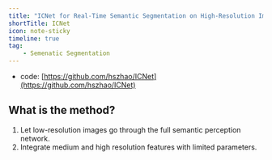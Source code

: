 ```yaml
---
title: "ICNet for Real-Time Semantic Segmentation on High-Resolution Images"
shortTitle: ICNet
icon: note-sticky
timeline: true
tag:
    - Semenatic Segmentation
---
```


- code: [https://github.com/hszhao/ICNet](https://github.com/hszhao/ICNet)

## What is the method?

1. Let low-resolution images go through the full semantic perception network.
2. Integrate medium and high resolution features with limited parameters.